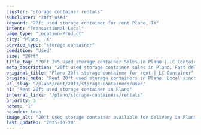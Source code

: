 ```yaml
---
cluster: "storage container rentals"
subcluster: "20ft used"
keyword: "20ft used storage container for rent Plano, TX"
intent: "Transactional-Local"
page_type: "Location-Product"
city: "Plano, TX"
service_type: "storage container"
condition: "Used"
size: "20ft"
title_tag: "20ft Iv5 Used storage container Sales in Plano | LC Container"
meta_description: "20ft used storage container sales in Plano. Fast delivery, competitive pricing. Serving storage containers area. Quote ID: DX5. Call (214) 524-4168 for your free quote today."
original_title: "Plano 20ft storage container for rent | LC Container"
original_meta: "Rent 20ft used storage containers in Plano. Local since 2003. Flexible rental terms. Same-week delivery available. Get your free quote — call (214) 524-4168 ..."
url_slug: "/plano/rent/20ft/storage-containers/used"
h1: "Rent 20ft used storage container in Plano"
internal_links: "/plano/storage-containers/rentals"
priority: 3
notes: "1"
noindex: true
image_alt: "20ft used storage container available for delivery in Plano"
last_updated: "2025-10-20"
---
```


<!-- TODO: Add unique city/inventory copy, images, and internal links here. -->
